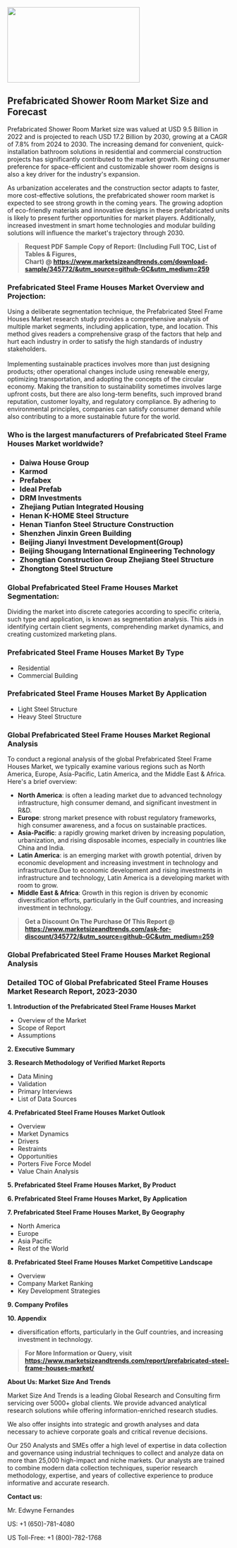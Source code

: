 <p><img class="alignnone size-medium wp-image-20088" src="https://ffe5etoiles.com/wp-content/uploads/2024/12/MST1-300x171.png" alt="" width="300" height="171" /></p><h2>Prefabricated Shower Room Market Size and Forecast</h2><p>Prefabricated Shower Room Market size was valued at USD 9.5 Billion in 2022 and is projected to reach USD 17.2 Billion by 2030, growing at a CAGR of 7.8% from 2024 to 2030. The increasing demand for convenient, quick-installation bathroom solutions in residential and commercial construction projects has significantly contributed to the market growth. Rising consumer preference for space-efficient and customizable shower room designs is also a key driver for the industry's expansion.</p><p>As urbanization accelerates and the construction sector adapts to faster, more cost-effective solutions, the prefabricated shower room market is expected to see strong growth in the coming years. The growing adoption of eco-friendly materials and innovative designs in these prefabricated units is likely to present further opportunities for market players. Additionally, increased investment in smart home technologies and modular building solutions will influence the market's trajectory through 2030.</p></p><blockquote id="" class=""><strong>Request PDF Sample Copy of Report: (Including Full TOC, List of Tables &amp; Figures, Chart)&nbsp;@&nbsp;<strong><a href="https://www.marketsizeandtrends.com/download-sample/345772/&utm_source=github-GC&utm_medium=259" target="_blank">https://www.marketsizeandtrends.com/download-sample/345772/&utm_source=github-GC&utm_medium=259</a></strong></strong></blockquote><h3 id="" class="">Prefabricated Steel Frame Houses Market&nbsp;Overview and Projection:</h3><p id="" class="">Using a deliberate segmentation technique, the Prefabricated Steel Frame Houses Market research study provides a comprehensive analysis of multiple market segments, including application, type, and location. This method gives readers a comprehensive grasp of the factors that help and hurt each industry in order to satisfy the high standards of industry stakeholders. <br /> <br />Implementing sustainable practices involves more than just designing products; other operational changes include using renewable energy, optimizing transportation, and adopting the concepts of the circular economy. Making the transition to sustainability sometimes involves large upfront costs, but there are also long-term benefits, such improved brand reputation, customer loyalty, and regulatory compliance. By adhering to environmental principles, companies can satisfy consumer demand while also contributing to a more sustainable future for the world.</p><h3 id="" class="">Who is the largest manufacturers of&nbsp;Prefabricated Steel Frame Houses Market worldwide?</h3><h3 class=""><p><ul><li>Daiwa House Group </li><li> Karmod </li><li> Prefabex </li><li> Ideal Prefab </li><li> DRM Investments </li><li> Zhejiang Putian Integrated Housing </li><li> Henan K-HOME Steel Structure </li><li> Henan Tianfon Steel Structure Construction </li><li> Shenzhen Jinxin Green Building </li><li> Beijing Jianyi Investment Development(Group) </li><li> Beijing Shougang International Engineering Technology </li><li> Zhongtian Construction Group Zhejiang Steel Structure </li><li> Zhongtong Steel Structure</li></ul></p></h3><h3 id="" class="">Global&nbsp;Prefabricated Steel Frame Houses Market Segmentation:</h3><p id="" class="">Dividing the market into discrete categories according to specific criteria, such type and application, is known as segmentation analysis. This aids in identifying certain client segments, comprehending market dynamics, and creating customized marketing plans.</p><h3 id="" class="">Prefabricated Steel Frame Houses Market&nbsp;By Type</h3><p><p><ul><li>Residential</li><li> Commercial Building</p></li></ul></p></p><h3 id="" class="">Prefabricated Steel Frame Houses Market&nbsp;By Application</h3><p class=""><p><ul><li>Light Steel Structure</li><li> Heavy Steel Structure</li></ul></p></p><h3 id="" class="">Global Prefabricated Steel Frame Houses Market Regional Analysis</h3><p id="" class="">To conduct a regional analysis of the global Prefabricated Steel Frame Houses Market, we typically examine various regions such as North America, Europe, Asia-Pacific, Latin America, and the Middle East &amp; Africa. Here's a brief overview:</p><ul><li><strong>North America</strong>: is often a leading market due to advanced technology infrastructure, high consumer demand, and significant investment in R&amp;D.</li><li><strong>Europe</strong>: strong market presence with robust regulatory frameworks, high consumer awareness, and a focus on sustainable practices.</li><li><strong>Asia-Pacific</strong>: a rapidly growing market driven by increasing population, urbanization, and rising disposable incomes, especially in countries like China and India.</li><li><strong>Latin America</strong>: is an emerging market with growth potential, driven by economic development and increasing investment in technology and infrastructure.Due to economic development and rising investments in infrastructure and technology, Latin America is a developing market with room to grow.</li><li><strong>Middle East &amp; Africa</strong>: Growth in this region is driven by economic diversification efforts, particularly in the Gulf countries, and increasing investment in technology.</li></ul><blockquote id="" class=""><strong>Get a Discount On The Purchase Of This Report @ <strong><a href="https://www.marketsizeandtrends.com/ask-for-discount/345772/&utm_source=github-GC&utm_medium=259" target="_blank">https://www.marketsizeandtrends.com/ask-for-discount/345772/&utm_source=github-GC&utm_medium=259</a></strong></strong></blockquote><h3 id="" class="">Global Prefabricated Steel Frame Houses Market Regional Analysis</h3><h3 id="" class="">Detailed TOC of Global Prefabricated Steel Frame Houses Market Research Report, 2023-2030</h3><p id="" class=""><strong>1. Introduction of the Prefabricated Steel Frame Houses Market</strong></p><ul><li>Overview of the Market</li><li>Scope of Report</li><li>Assumptions</li></ul><p id="" class=""><strong>2. Executive Summary</strong></p><p id="" class=""><strong>3. Research Methodology of Verified Market Reports</strong></p><ul><li>Data Mining</li><li>Validation</li><li>Primary Interviews</li><li>List of Data Sources</li></ul><p id="" class=""><strong>4. Prefabricated Steel Frame Houses Market Outlook</strong></p><ul><li>Overview</li><li>Market Dynamics</li><li>Drivers</li><li>Restraints</li><li>Opportunities</li><li>Porters Five Force Model</li><li>Value Chain Analysis</li></ul><p id="" class=""><strong>5. Prefabricated Steel Frame Houses Market, By Product</strong></p><p id="" class=""><strong>6. Prefabricated Steel Frame Houses Market, By Application</strong></p><p id="" class=""><strong>7. Prefabricated Steel Frame Houses Market, By Geography</strong></p><ul><li>North America</li><li>Europe</li><li>Asia Pacific</li><li>Rest of the World</li></ul><p id="" class=""><strong>8. Prefabricated Steel Frame Houses Market Competitive Landscape</strong></p><ul><li>Overview</li><li>Company Market Ranking</li><li>Key Development Strategies</li></ul><p id="" class=""><strong>9. Company Profiles</strong></p><p id="" class=""><strong>10. Appendix</strong></p><ul><li>diversification efforts, particularly in the Gulf countries, and increasing investment in technology.</li></ul><blockquote id="" class=""><strong>For More Information or Query, visit <strong><strong><a href="https://www.marketsizeandtrends.com/report/prefabricated-steel-frame-houses-market/" target="_blank">https://www.marketsizeandtrends.com/report/prefabricated-steel-frame-houses-market/</a></strong></strong></strong></blockquote><p id="" class=""><strong>About Us: Market Size And Trends</strong></p><p id="" class="">Market Size And Trends is a leading Global Research and Consulting firm servicing over 5000+ global clients. We provide advanced analytical research solutions while offering information-enriched research studies.</p><p id="" class="">We also offer insights into strategic and growth analyses and data necessary to achieve corporate goals and critical revenue decisions.</p><p id="" class="">Our 250 Analysts and SMEs offer a high level of expertise in data collection and governance using industrial techniques to collect and analyze data on more than 25,000 high-impact and niche markets. Our analysts are trained to combine modern data collection techniques, superior research methodology, expertise, and years of collective experience to produce informative and accurate research.</p><p id="" class=""><strong>Contact us:</strong></p><p id="" class="">Mr. Edwyne Fernandes</p><p id="" class="">US: +1 (650)-781-4080</p><p id="" class="">US Toll-Free: +1 (800)-782-1768</p>
